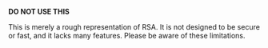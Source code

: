 **DO NOT USE THIS**

This is merely a rough representation of RSA. It is not designed to be secure or fast, and it lacks many features. Please be aware of these limitations.
